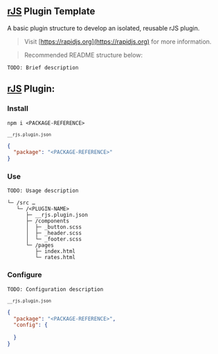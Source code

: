 ## [rJS](https://rapidjs.org) Plugin Template

A basic plugin structure to develop an isolated, reusable rJS plugin.

> Visit [https://rapidjs.org](https://rapidjs.org) for more information.

> Recommended README structure below:

`TODO: Brief description`

## [rJS](https://rapidjs.org) Plugin: <PLUGIN-NAME>

### Install

``` console
npm i <PACKAGE-REFERENCE>
```

<sub><code>__rjs.plugin.json</code></sub>
``` json
{
  "package": "<PACKAGE-REFERENCE>"
}
```

### Use

`TODO: Usage description`

```
└─ /src …
   └─ /<PLUGIN-NAME>
      ├─ __rjs.plugin.json
      ├─ /components
      │  ├─ _button.scss
      │  ├─ _header.scss
      │  └─ _footer.scss
      └─ /pages
         ├─ index.html
         └─ rates.html
```

### Configure

`TODO: Configuration description`

<sub><code>__rjs.plugin.json</code></sub>
``` json
{
  "package": "<PACKAGE-REFERENCE>",
  "config": {

  }
}
```